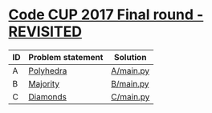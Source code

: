 # [Code CUP 2017 Final round - REVISITED](https://www.e-olymp.com/en/contests/9290)




| ID | Problem statement                                                    | Solution               |
|----|----------------------------------------------------------------------|------------------------|
| A  | [Polyhedra](https://www.e-olymp.com/en/contests/9290/problems/80891) | [A/main.py](A/main.py) |
| B  | [Majority](https://www.e-olymp.com/en/contests/9290/problems/80892)  | [B/main.py](B/main.py) |
| C  | [Diamonds](https://www.e-olymp.com/en/contests/9290/problems/80893)  | [C/main.py](C/main.py) |

